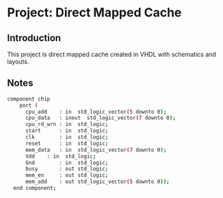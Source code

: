 # Project: Direct Mapped Cache
## Introduction
This project is direct mapped cache created in VHDL with schematics and layouts.

## Notes
```bash
component chip  
    port (
      cpu_add    : in  std_logic_vector(5 downto 0);
      cpu_data   : inout  std_logic_vector(7 downto 0);
      cpu_rd_wrn : in  std_logic;  
      start      : in  std_logic;
      clk        : in  std_logic;
      reset      : in  std_logic;
      mem_data   : in  std_logic_vector(7 downto 0);
      Vdd	 : in  std_logic;
      Gnd        : in  std_logic;
      busy       : out std_logic;
      mem_en     : out std_logic;
      mem_add    : out std_logic_vector(5 downto 0));
  end component;
```
